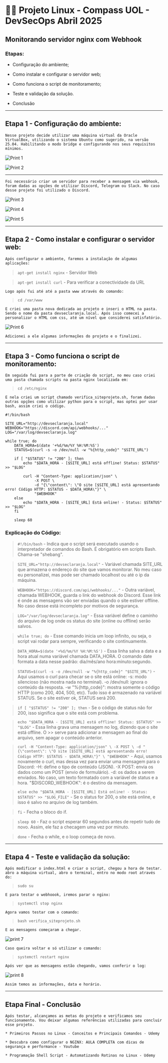 # 👨‍💻 Projeto Linux - Compass UOL - DevSecOps Abril 2025

## Monitorando servidor nginx com Webhook

### Etapas:

* Configuração do ambiente;

* Como instalar e configurar o servidor web;

* Como funciona o script de monitoramento;

* Teste e validação da solução.

* Conclusão

---
## Etapa 1 - Configuração do ambiente:

    Nesse projeto decide utilizar uma máquina virtual da Oracle VirtualBox, utilizando o sistema Ubuntu como sugerido, na versão 25.04. Habilitando o modo bridge e configurando nos seus requisitos mínimos.

![Print 1](/Prints/1.png)

![Print 2](/Prints/2.png)

---

    Foi necessário criar um servidor para receber a mensagem via webhook, foram dadas as opções de utilizar Discord, Telegram ou Slack. No caso desse projeto foi utilizado o Discord.

![Print 3](/Prints/3.png)

![Print 4](/Prints/4.png)

![Print 5](/Prints/5.png)

---

## Etapa 2 - Como instalar e configurar o servidor web:
    Após configurar o ambiente, faremos a instalação de algumas aplicações:
>`apt-get install nginx` - Servidor Web

>`apt-get install curl` - Para verificar a conectividade da URL

    Logo após fui até até a pasta www através do comando:
>`cd /var/www`

    E criei uma pasta nova dedicada ao projeto e inseri o HTML na pasta. Sendo o nome da pasta devseclaranja.local. Após isso comecei a personalizar o HTML com css, até um nível que considerei satisfatório.

![Print 6](/Prints/6.png)

    Adicionei a ele algumas informações do projeto e o finalizei.

---

## Etapa 3 - Como funciona o script de monitoramento:
    Em seguida fui para a parte de criação do script, no meu caso criei uma pasta chamada scripts na pasta nginx localizada em:
>`cd /etc/nginx`

    E nela criei um script chamado verifica_siteprojeto.sh, foram dadas outras opções como utilizar python para o script, mas optei por usar bash, assim criei o código.
```
#!/bin/bash

SITE_URL="http://devseclaranja.local"
WEBHOOK="https://discord.com/api/webhooks/..."
LOG="/var/log/devseclaranja.log"

while true; do
    DATA_HORA=$(date '+%d/%m/%Y %H:%M:%S')
    STATUS=$(curl -s -o /dev/null -w "%{http_code}" "$SITE_URL")

    if [ "$STATUS" != "200" ]; then
        echo "$DATA_HORA - [$SITE_URL] está offline! Status: $STATUS" >> "$LOG"

        curl -H "Content-Type: application/json" \
             -X POST \
             -d "{\"content\": \"O site [$SITE_URL] está apresentando erro! Código HTTP: $STATUS - $DATA_HORA\"}" \
             "$WEBHOOK"
    else
        echo "$DATA_HORA - [$SITE_URL] Está online! - Status: $STATUS" >> "$LOG"
    fi

    sleep 60

```
### Explicação do Código:

>`#!/bin/bash` - Indica que o script será executado usando o interpretador de comandos do Bash. É obrigatório em scripts Bash. Chama-se "shebang".

>`SITE_URL="http://devseclaranja.local"` - Variável chamada SITE_URL que armazena o endereço do site que vamos monitorar. No meu caso eu personalizei, mas pode ser chamado localhost ou até o ip da máquina.

>`WEBHOOK="https://discord.com/api/webhooks/..."` - Outra variável, chamada WEBHOOK, guarda o link do webhook do Discord. Esse link é onde as mensagens vão ser enviadas quando o site estiver offline. No caso desse está incompleto por motivos de segurança.

>`LOG="/var/log/devseclaranja.log"` - Essa variável define o caminho do arquivo de log onde os status do site (online ou offline) serão salvos.

>`while true; do` - Esse comando inicia um loop infinito, ou seja, o script vai rodar para sempre, verificando o site continuamente.

>`DATA_HORA=$(date '+%d/%m/%Y %H:%M:%S')` - Essa linha salva a data e a hora atual numa variável chamada DATA_HORA. O comando date formata a data nesse padrão: dia/mês/ano hora:minuto:segundo.

>`STATUS=$(curl -s -o /dev/null -w "%{http_code}" "$SITE_URL")` - Aqui usamos o curl para checar se o site está online:
-s: modo silencioso (não mostra nada no terminal).
-o /dev/null: ignora o conteúdo da resposta.
-w "%{http_code}": mostra somente o código HTTP (como 200, 404, 500, etc).
Tudo isso é armazenado na variável STATUS.
Se o site estiver ok, STATUS será 200.

>`if [ "$STATUS" != "200" ]; then` - Se o código de status não for 200, isso significa que o site está com problema.

>`echo "$DATA_HORA - [$SITE_URL] está offline! Status: $STATUS" >> "$LOG"` - Essa linha grava uma mensagem no log, dizendo que o site está offline. O >> serve para adicionar a mensagem ao final do arquivo, sem apagar o conteúdo anterior.

>`curl -H "Content-Type: application/json" \
-X POST \
-d "{\"content\": \"O site [$SITE_URL] está apresentando erro! Código HTTP: $STATUS - $DATA_HORA\"}" \
"$WEBHOOK"` - Aqui, usamos novamente o curl, mas dessa vez para enviar uma mensagem para o Discord: -H: define o tipo de conteúdo (JSON). -X POST: envia os dados como um POST (envio de formulário). -d: os dados a serem enviados. No caso, um texto formatado com a variável de status e a hora. "$DISCORD_WEBHOOK": é o destino da mensagem.

>`else
echo "$DATA_HORA - [$SITE_URL] Está online! - Status: $STATUS" >> "$LOG_FILE"` - Se o status for 200, o site está online, e isso é salvo no arquivo de log também.

>`fi` - Fecha o bloco do if.

>`sleep 60` - Faz o script esperar 60 segundos antes de repetir tudo de novo. Assim, ele faz a checagem uma vez por minuto.

>`done` - Fecha o while, e o loop começa de novo.

---

## Etapa 4 - Teste e validação da solução:
    Após modificar o index.html e criar o script, chegou a hora de testar. abro a máquina virtual, abro o terminal, entro no modo root através do:
>`sudo su`

    E para testar o webhoook, iremos parar o nginx:
>`systemctl stop nginx`

    Agora vamos testar com o comando:
>`bash verifica_siteprojeto.sh`

    E as mensagens começaram a chegar.
![print 7](/Prints/7.png)

    Caso queira voltar e só utilizar o comando:
>`systemctl restart nginx`

    Após ver que as mensagens estão chegando, vamos conferir o log:
![print 8](/Prints/8.png)

    Assim temos as informações, data e horário.

---
## Etapa Final - Conclusão
    Após testar, alcançamos as metas do projeto e verificamos seu funcionamento. Vou deixar algumas referências utilizadas para concluir esse projeto.

    * Primeiros Passos no Linux - Conceitos e Principais Comandos - Udemy

    * Descubra como configurar o NGINX: AULA COMPLETA com dicas de segurança e performance - Youtube

    * Programação Shell Script - Automatizando Rotinas no Linux - Udemy


